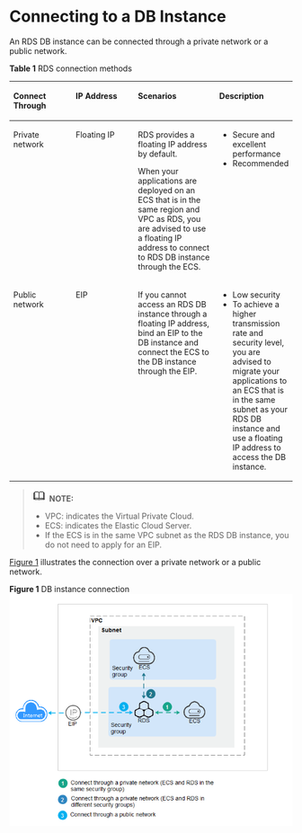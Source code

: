 # Connecting to a DB Instance<a name="rds_04_0060"></a>

An RDS DB instance can be connected through a private network or a public network.

**Table  1**  RDS connection methods

<a name="rds_02_0060_table34881931174318"></a>
<table><thead align="left"><tr id="rds_02_0060_row248916316436"><th class="cellrowborder" valign="top" width="22.772277227722775%" id="mcps1.2.5.1.1"><p id="rds_02_0060_p94898312434"><a name="rds_02_0060_p94898312434"></a><a name="rds_02_0060_p94898312434"></a><strong id="rds_02_0060_b2661739175512"><a name="rds_02_0060_b2661739175512"></a><a name="rds_02_0060_b2661739175512"></a>Connect Through</strong></p>
</th>
<th class="cellrowborder" valign="top" width="22.772277227722775%" id="mcps1.2.5.1.2"><p id="rds_02_0060_p10489131104311"><a name="rds_02_0060_p10489131104311"></a><a name="rds_02_0060_p10489131104311"></a><strong id="rds_02_0060_b1793194110559"><a name="rds_02_0060_b1793194110559"></a><a name="rds_02_0060_b1793194110559"></a>IP Address</strong></p>
</th>
<th class="cellrowborder" valign="top" width="29.7029702970297%" id="mcps1.2.5.1.3"><p id="rds_02_0060_p5489103154315"><a name="rds_02_0060_p5489103154315"></a><a name="rds_02_0060_p5489103154315"></a><strong id="rds_02_0060_b9504164312554"><a name="rds_02_0060_b9504164312554"></a><a name="rds_02_0060_b9504164312554"></a>Scenarios</strong></p>
</th>
<th class="cellrowborder" valign="top" width="24.752475247524753%" id="mcps1.2.5.1.4"><p id="rds_02_0060_p98541156195517"><a name="rds_02_0060_p98541156195517"></a><a name="rds_02_0060_p98541156195517"></a><strong id="rds_02_0060_a97668864bf874d57b57a1c1492147784"><a name="rds_02_0060_a97668864bf874d57b57a1c1492147784"></a><a name="rds_02_0060_a97668864bf874d57b57a1c1492147784"></a>Description</strong></p>
</th>
</tr>
</thead>
<tbody><tr id="rds_02_0060_row248973134318"><td class="cellrowborder" valign="top" width="22.772277227722775%" headers="mcps1.2.5.1.1 "><p id="rds_02_0060_p48571255124517"><a name="rds_02_0060_p48571255124517"></a><a name="rds_02_0060_p48571255124517"></a>Private network</p>
</td>
<td class="cellrowborder" valign="top" width="22.772277227722775%" headers="mcps1.2.5.1.2 "><p id="rds_02_0060_p15489153115438"><a name="rds_02_0060_p15489153115438"></a><a name="rds_02_0060_p15489153115438"></a>Floating IP</p>
</td>
<td class="cellrowborder" valign="top" width="29.7029702970297%" headers="mcps1.2.5.1.3 "><p id="rds_02_0060_p7735048144619"><a name="rds_02_0060_p7735048144619"></a><a name="rds_02_0060_p7735048144619"></a>RDS provides a floating IP address by default.</p>
<p id="rds_02_0060_p273517483465"><a name="rds_02_0060_p273517483465"></a><a name="rds_02_0060_p273517483465"></a>When your applications are deployed on an ECS that is in the same region and VPC as RDS, you are advised to use a floating IP address to connect to RDS DB instance through the ECS.</p>
</td>
<td class="cellrowborder" valign="top" width="24.752475247524753%" headers="mcps1.2.5.1.4 "><a name="rds_02_0060_ul589414895513"></a><a name="rds_02_0060_ul589414895513"></a><ul id="rds_02_0060_ul589414895513"><li>Secure and excellent performance</li><li>Recommended</li></ul>
</td>
</tr>
<tr id="rds_02_0060_row871255113459"><td class="cellrowborder" valign="top" width="22.772277227722775%" headers="mcps1.2.5.1.1 "><p id="rds_02_0060_p55021336184516"><a name="rds_02_0060_p55021336184516"></a><a name="rds_02_0060_p55021336184516"></a>Public network</p>
</td>
<td class="cellrowborder" valign="top" width="22.772277227722775%" headers="mcps1.2.5.1.2 "><p id="rds_02_0060_p3714351114515"><a name="rds_02_0060_p3714351114515"></a><a name="rds_02_0060_p3714351114515"></a>EIP</p>
</td>
<td class="cellrowborder" valign="top" width="29.7029702970297%" headers="mcps1.2.5.1.3 "><p id="rds_02_0060_p209631558165410"><a name="rds_02_0060_p209631558165410"></a><a name="rds_02_0060_p209631558165410"></a>If you cannot access an RDS DB instance through a floating IP address, bind an EIP to the DB instance and connect the ECS to the DB instance through the EIP.</p>
</td>
<td class="cellrowborder" valign="top" width="24.752475247524753%" headers="mcps1.2.5.1.4 "><a name="rds_02_0060_ul58856110012"></a><a name="rds_02_0060_ul58856110012"></a><ul id="rds_02_0060_ul58856110012"><li>Low security</li><li>To achieve a higher transmission rate and security level, you are advised to migrate your applications to an ECS that is in the same subnet as your RDS DB instance and use a floating IP address to access the DB instance.</li></ul>
</td>
</tr>
</tbody>
</table>

>![](public_sys-resources/icon-note.gif) **NOTE:**   
>-   VPC: indicates the Virtual Private Cloud.  
>-   ECS: indicates the Elastic Cloud Server.  
>-   If the ECS is in the same VPC subnet as the RDS DB instance, you do not need to apply for an EIP.  

[Figure 1](#rds_02_0060_fig6120201385414)  illustrates the connection over a private network or a public network.

**Figure  1**  DB instance connection<a name="rds_02_0060_fig6120201385414"></a>  
![](figures/db-instance-connection.png "db-instance-connection")

